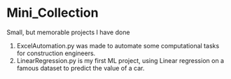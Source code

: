 # Mini_Collection
Small, but memorable projects I have done

1. ExcelAutomation.py was made to automate some computational tasks for construction engineers. 
2. LinearRegression.py is my first ML project, using Linear regression on a famous dataset to predict the value of a car.
